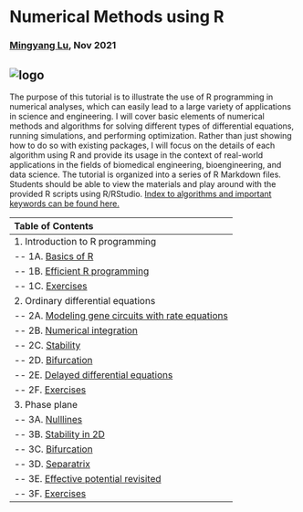 # Numerical Methods using R

### [Mingyang Lu](https://lusystemsbio.northeastern.edu), Nov 2021


![logo](https://lusystemsbio.github.io/numericalR/extra/data/logo.png)
---

The purpose of this tutorial is to illustrate the use of R programming in numerical analyses, which can easily lead to a large variety of applications in science and engineering. I will cover basic elements of numerical methods and algorithms for solving different types of differential equations, running simulations, and performing optimization. Rather than just showing how to do so with existing packages, I will focus on the details of each algorithm using R and provide its usage in the context of real-world applications in the fields of biomedical engineering, bioengineering, and data science. The tutorial is organized into a series of R Markdown files. Students should be able to view the materials and play around with the provided R scripts using R/RStudio. [Index to algorithms and important keywords can be found here.](./ind.html) 

|Table of Contents|
|:----------------|
|1. Introduction to R programming|
|-- 1A. [Basics of R](./01A.html) |
|-- 1B. [Efficient R programming](./01B.html) |
|-- 1C. [Exercises](./01C.html) |
|2. Ordinary differential equations|
|-- 2A. [Modeling gene circuits with rate equations](./02A.html) |
|-- 2B. [Numerical integration](./02B.html) |
|-- 2C. [Stability](./02C.html) |
|-- 2D. [Bifurcation](./02D.html) |
|-- 2E. [Delayed differential equations](./02E.html) |
|-- 2F. [Exercises](./02F.html) |
|3. Phase plane
|-- 3A. [Nulllines](./03A.html) |
|-- 3B. [Stability in 2D](./03B.html) |
|-- 3C. [Bifurcation](./03C.html) |
|-- 3D. [Separatrix](./03D.html) |
|-- 3E. [Effective potential revisited](./03E.html) |
|-- 3F. [Exercises](./03F.html) |
